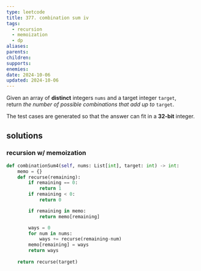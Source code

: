 ```yaml
---
type: leetcode
title: 377. combination sum iv
tags:
  - recursion
  - memoization
  - dp
aliases: 
parents: 
children: 
supports: 
enemies: 
date: 2024-10-06
updated: 2024-10-06
---
```


Given an array of **distinct** integers `nums` and a target integer `target`, return _the number of possible combinations that add up to_ `target`.

The test cases are generated so that the answer can fit in a **32-bit** integer.

## solutions

### recursion w/ memoization

```python
def combinationSum4(self, nums: List[int], target: int) -> int:
	memo = {}
	def recurse(remaining):
		if remaining == 0:
			return 1
		if remaining < 0:
			return 0

		if remaining in memo:
			return memo[remaining]

		ways = 0
		for num in nums:
			ways += recurse(remaining-num)
		memo[remaining] = ways
		return ways
	  
	return recurse(target)
```
